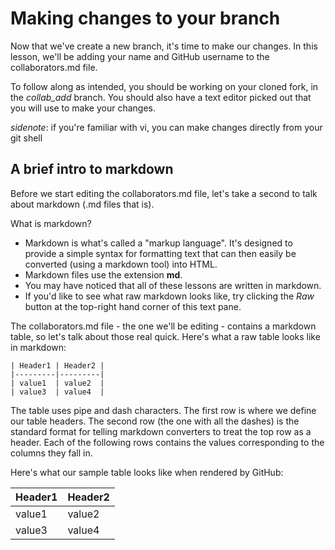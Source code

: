 # Making changes to your branch
Now that we've create a new branch, it's time to make our changes. In this lesson, we'll be adding your name and GitHub username to the collaborators.md file.

To follow along as intended, you should be working on your cloned fork, in the *collab_add* branch. You should also have a text editor picked out that you will use to make your changes.

*sidenote*: if you're familiar with vi, you can make changes directly from your git shell

## A brief intro to markdown
Before we start editing the collaborators.md file, let's take a second to talk about markdown (.md files that is).

What is markdown?
- Markdown is what's called a "markup language". It's designed to provide a simple syntax for formatting text that can then easily be converted (using a markdown tool) into HTML. 
- Markdown files use the extension **md**.
- You may have noticed that all of these lessons are written in markdown.
- If you'd like to see what raw markdown looks like, try clicking the *Raw* button at the top-right hand corner of this text pane.

The collaborators.md file - the one we'll be editing - contains a markdown table, so let's talk about those real quick. Here's what a raw table looks like in markdown:

```
| Header1 | Header2 |
|---------|---------|
| value1  | value2  |
| value3  | value4  |
```

The table uses pipe and dash characters. The first row is where we define our table headers. The second row (the one with all the dashes) is the standard format for telling markdown converters to treat the top row as a header. Each of the following rows contains the values corresponding to the columns they fall in.

Here's what our sample table looks like when rendered by GitHub:

| Header1 | Header2 |
|---------|---------|
| value1  | value2  |
| value3  | value4  |

